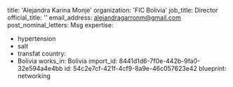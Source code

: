 title: 'Alejandra Karina Monje'
organization: 'FIC Bolivia'
job_title: Director
official_title: ''
email_address: alejandragarronm@gmail.com
post_nominal_letters: Msg
expertise:
  - hypertension
  - salt
  - transfat
country:
  - Bolivia
works_in: Bolivia
import_id: 8441d1d6-7f0e-442b-9fa0-32e594a4e4bb
id: 54c2e7cf-421f-4cf9-8a9e-46c057623e42
blueprint: networking
